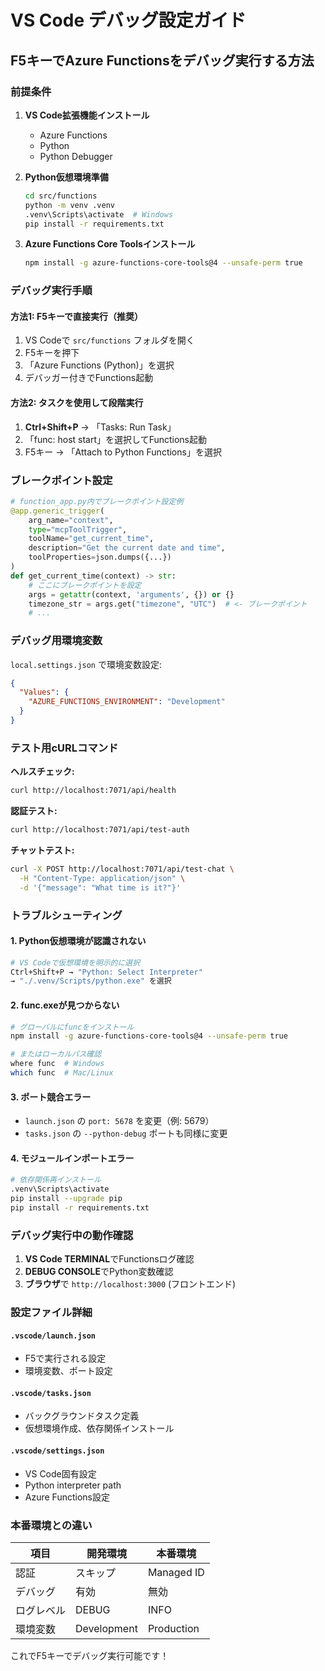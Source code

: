 # VS Code デバッグ設定ガイド

## F5キーでAzure Functionsをデバッグ実行する方法

### 前提条件

1. **VS Code拡張機能インストール**
   - Azure Functions
   - Python
   - Python Debugger

2. **Python仮想環境準備**
   ```bash
   cd src/functions
   python -m venv .venv
   .venv\Scripts\activate  # Windows
   pip install -r requirements.txt
   ```

3. **Azure Functions Core Toolsインストール**
   ```bash
   npm install -g azure-functions-core-tools@4 --unsafe-perm true
   ```

### デバッグ実行手順

#### 方法1: F5キーで直接実行（推奨）

1. VS Codeで `src/functions` フォルダを開く
2. F5キーを押下
3. 「Azure Functions (Python)」を選択
4. デバッガー付きでFunctions起動

#### 方法2: タスクを使用して段階実行

1. **Ctrl+Shift+P** → 「Tasks: Run Task」
2. 「func: host start」を選択してFunctions起動
3. F5キー → 「Attach to Python Functions」を選択

### ブレークポイント設定

```python
# function_app.py内でブレークポイント設定例
@app.generic_trigger(
    arg_name="context",
    type="mcpToolTrigger",
    toolName="get_current_time",
    description="Get the current date and time",
    toolProperties=json.dumps({...})
)
def get_current_time(context) -> str:
    # ここにブレークポイントを設定
    args = getattr(context, 'arguments', {}) or {}
    timezone_str = args.get("timezone", "UTC")  # <- ブレークポイント
    # ...
```

### デバッグ用環境変数

`local.settings.json` で環境変数設定:
```json
{
  "Values": {
    "AZURE_FUNCTIONS_ENVIRONMENT": "Development"
  }
}
```

### テスト用cURLコマンド

**ヘルスチェック:**
```bash
curl http://localhost:7071/api/health
```

**認証テスト:**
```bash
curl http://localhost:7071/api/test-auth
```

**チャットテスト:**
```bash
curl -X POST http://localhost:7071/api/test-chat \
  -H "Content-Type: application/json" \
  -d '{"message": "What time is it?"}'
```

### トラブルシューティング

#### 1. Python仮想環境が認識されない
```bash
# VS Codeで仮想環境を明示的に選択
Ctrl+Shift+P → "Python: Select Interpreter"
→ "./.venv/Scripts/python.exe" を選択
```

#### 2. func.exeが見つからない
```bash
# グローバルにfuncをインストール
npm install -g azure-functions-core-tools@4 --unsafe-perm true

# またはローカルパス確認
where func  # Windows
which func  # Mac/Linux
```

#### 3. ポート競合エラー
- `launch.json` の `port: 5678` を変更（例: 5679）
- `tasks.json` の `--python-debug` ポートも同様に変更

#### 4. モジュールインポートエラー
```bash
# 依存関係再インストール
.venv\Scripts\activate
pip install --upgrade pip
pip install -r requirements.txt
```

### デバッグ実行中の動作確認

1. **VS Code TERMINAL**でFunctionsログ確認
2. **DEBUG CONSOLE**でPython変数確認
3. **ブラウザ**で `http://localhost:3000` (フロントエンド)

### 設定ファイル詳細

#### `.vscode/launch.json`
- F5で実行される設定
- 環境変数、ポート設定

#### `.vscode/tasks.json`
- バックグラウンドタスク定義
- 仮想環境作成、依存関係インストール

#### `.vscode/settings.json`
- VS Code固有設定
- Python interpreter path
- Azure Functions設定

### 本番環境との違い

| 項目 | 開発環境 | 本番環境 |
|------|----------|----------|
| 認証 | スキップ | Managed ID |
| デバッグ | 有効 | 無効 |
| ログレベル | DEBUG | INFO |
| 環境変数 | Development | Production |

これでF5キーでデバッグ実行可能です！
